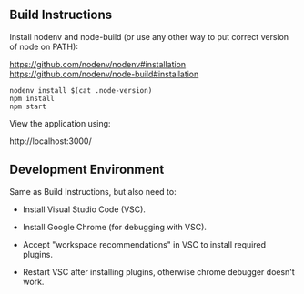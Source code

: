 ## Build Instructions

Install nodenv and node-build (or use any other way to put correct
version of node on PATH):

https://github.com/nodenv/nodenv#installation
https://github.com/nodenv/node-build#installation

```
nodenv install $(cat .node-version)
npm install
npm start
```

View the application using:

http://localhost:3000/

## Development Environment

Same as Build Instructions, but also need to:

* Install Visual Studio Code (VSC).

* Install Google Chrome (for debugging with VSC).

* Accept "workspace recommendations" in VSC to install required plugins.

* Restart VSC after installing plugins, otherwise chrome debugger doesn't work.
